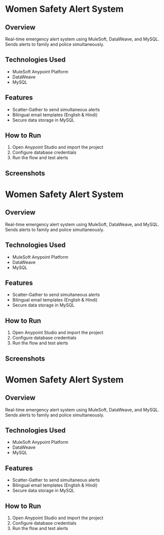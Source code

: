 # Women Safety Alert System

## Overview
Real-time emergency alert system using MuleSoft, DataWeave, and MySQL. Sends alerts to family and police simultaneously.

## Technologies Used
- MuleSoft Anypoint Platform
- DataWeave
- MySQL

## Features
- Scatter-Gather to send simultaneous alerts
- Bilingual email templates (English & Hindi)
- Secure data storage in MySQL

## How to Run
1. Open Anypoint Studio and import the project
2. Configure database credentials
3. Run the flow and test alerts

## Screenshots
# Women Safety Alert System

## Overview
Real-time emergency alert system using MuleSoft, DataWeave, and MySQL. Sends alerts to family and police simultaneously.

## Technologies Used
- MuleSoft Anypoint Platform
- DataWeave
- MySQL

## Features
- Scatter-Gather to send simultaneous alerts
- Bilingual email templates (English & Hindi)
- Secure data storage in MySQL

## How to Run
1. Open Anypoint Studio and import the project
2. Configure database credentials
3. Run the flow and test alerts

## Screenshots
# Women Safety Alert System

## Overview
Real-time emergency alert system using MuleSoft, DataWeave, and MySQL. Sends alerts to family and police simultaneously.

## Technologies Used
- MuleSoft Anypoint Platform
- DataWeave
- MySQL

## Features
- Scatter-Gather to send simultaneous alerts
- Bilingual email templates (English & Hindi)
- Secure data storage in MySQL

## How to Run
1. Open Anypoint Studio and import the project
2. Configure database credentials
3. Run the flow and test alerts


